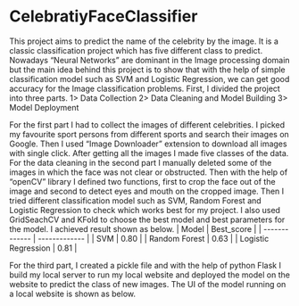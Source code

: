 # CelebratiyFaceClassifier
This project aims to predict the name of the celebrity by the image. It is a classic classification project which has five different class to predict. Nowadays “Neural Networks” are dominant in the Image processing domain but the main idea behind this project is to show that with the help of simple classification model such as SVM and Logistic Regression, we can get good accuracy for the Image classification problems. First, I divided the project into three parts.
1> Data Collection
2> Data Cleaning and Model Building
3> Model Deployment

For the first part I had to collect the images of different celebrities. I picked my favourite sport persons from different sports and search their images on Google. Then I used “Image Downloader” extension to download all images with single click. After getting all the images I made five classes of the data. 
For the data cleaning in the second part I manually deleted some of the images in which the face was not clear or obstructed. Then with the help of “openCV” library I defined two functions, first to crop the face out of the image and second to detect eyes and mouth on the cropped image. Then I tried different classification model such as SVM, Random Forest and Logistic Regression to check which works best for my project. I also used GridSeachCV and KFold to choose the best model and best parameters for the model. I achieved result shown as below.
| Model  | Best_score |
| ------------- | ------------- |
| SVM | 0.80 |
| Random Forest | 0.63 |
| Logistic Regression | 0.81 |

For the third part, I created a pickle file and with the help of python Flask I build my local server to run my local website and deployed the model on the website to predict the class of new images. The UI of the model running on a local website is shown as below. 
